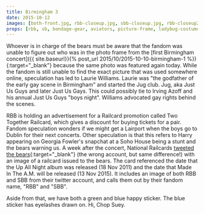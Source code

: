 ```yaml
---
title: Birmingham 3
date: 2015-10-12
images: [both-front.jpg, rbb-closeup.jpg, sbb-closeup.jpg, rbb-closeup2.jpg, photo-closeup.jpg, eyelashes-closeup.jpg, railcard.png]
props: [rbb, sb, bondage-gear, aviators, picture-frame, ladybug-costume, green-happy-sticker, blue-happy-sticker, railcard-couple-promotion, earrings, studded-black-choker, laurie-williams]
---
```

Whoever is in charge of the bears must be aware that the fandom was unable to figure out who was in the photo frame from the [first Birmingham concert]({{ site.baseurl}}{% post_url 2015/10/2015-10-10-birmingham-1 %}){:target="_blank"} because the same photo was featured again today. While the fandom is still unable to find the exact picture that was used somewhere online, speculation has led to Laurie Williams. Laurie was "the godfather of the early gay scene in Birmingham" and started the Jug club. Jug, aka Just Us Guys and later Just Us Gays. This could possibly tie to Irving Azoff and his annual Just Us Guys "boys night". Williams advocated gay rights behind the scenes.

RBB is holding an advertisement for a Railcard promotion called Two Together Railcard, which gives a discount for buying tickets for a pair. Fandom speculation wonders if we might get a Lairport when the boys go to Dublin for their next concerts. Other speculation is that this refers to Harry appearing on Georgia Fowler's snapchat at a Soho House being a stunt and the bears warning us. A week after the concert, National Railcards [tweeted the bears](https://twitter.com/_Railcards/status/656751085051318272){:target="_blank"} (the wrong account, but same difference!) with an image of a railcard issued to the bears. The card referenced the date that the Up All Night album was released (18 Nov 2011) and the date that Made In The A.M. will be released (13 Nov 2015). It includes an image of both RBB and SBB from their twitter account, and calls them out by their fandom name, "RBB" and "SBB".

Aside from that, we have both a green and blue happy sticker. The blue sticker has eyelashes drawn on. Hi, Chop Suey.
